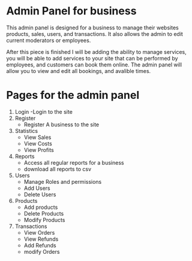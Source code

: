 # Admin Panel for business

This admin panel is designed for a business to manage their websites products, sales, users, and transactions. It also allows the admin to edit current moderators or employees.

After this piece is finished I will be adding the ability to manage services, you will be able to add services to your site that can be performed by employees, and customers can book them online. The admin panel will allow you to view and edit all bookings, and avalible times.

# Pages for the admin panel

1. Login
   -Login to the site
2. Register
   - Register A business to the site
3. Statistics
   - View Sales
   - View Costs
   - View Profits
4. Reports
   - Access all regular reports for a business
   - download all reports to csv
5. Users
   - Manage Roles and permissions
   - Add Users
   - Delete Users
6. Products
   - Add products
   - Delete Products
   - Modify Products
7. Transactions
   - View Orders
   - View Refunds
   - Add Refunds
   - modify Orders
